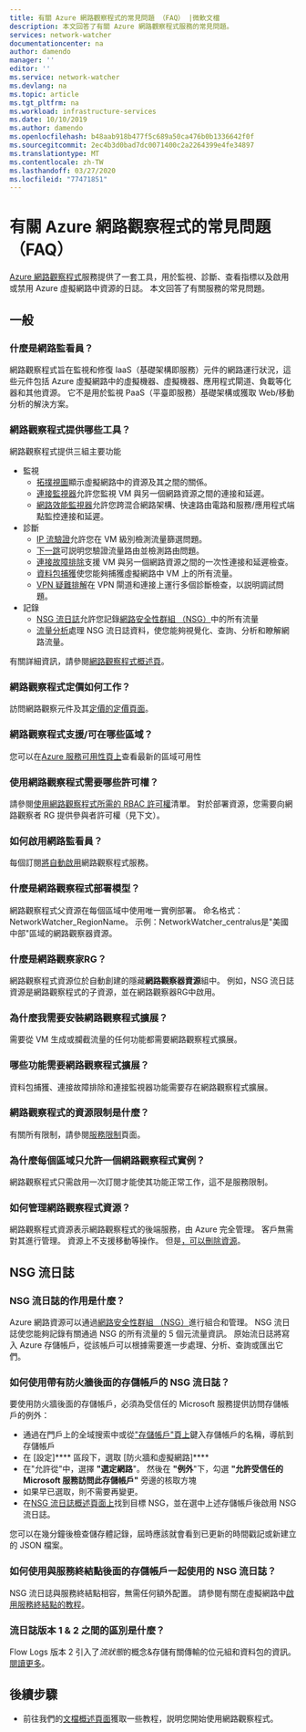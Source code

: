 ```yaml
---
title: 有關 Azure 網路觀察程式的常見問題 （FAQ） |微軟文檔
description: 本文回答了有關 Azure 網路觀察程式服務的常見問題。
services: network-watcher
documentationcenter: na
author: damendo
manager: ''
editor: ''
ms.service: network-watcher
ms.devlang: na
ms.topic: article
ms.tgt_pltfrm: na
ms.workload: infrastructure-services
ms.date: 10/10/2019
ms.author: damendo
ms.openlocfilehash: b48aab918b477f5c689a50ca476b0b1336642f0f
ms.sourcegitcommit: 2ec4b3d0bad7dc0071400c2a2264399e4fe34897
ms.translationtype: MT
ms.contentlocale: zh-TW
ms.lasthandoff: 03/27/2020
ms.locfileid: "77471851"
---
```

# <a name="frequently-asked-questions-faq-about-azure-network-watcher"></a>有關 Azure 網路觀察程式的常見問題 （FAQ）
[Azure 網路觀察程式](https://docs.microsoft.com/azure/network-watcher/network-watcher-monitoring-overview)服務提供了一套工具，用於監視、診斷、查看指標以及啟用或禁用 Azure 虛擬網路中資源的日誌。 本文回答了有關服務的常見問題。

## <a name="general"></a>一般

### <a name="what-is-network-watcher"></a>什麼是網路監看員？
網路觀察程式旨在監視和修復 IaaS（基礎架構即服務）元件的網路運行狀況，這些元件包括 Azure 虛擬網路中的虛擬機器、虛擬機器、應用程式閘道、負載等化器和其他資源。 它不是用於監視 PaaS（平臺即服務）基礎架構或獲取 Web/移動分析的解決方案。

### <a name="what-tools-does-network-watcher-provide"></a>網路觀察程式提供哪些工具？
網路觀察程式提供三組主要功能
* 監視
  * [拓撲視圖](https://docs.microsoft.com/azure/network-watcher/view-network-topology)顯示虛擬網路中的資源及其之間的關係。
  * [連接監視器](https://docs.microsoft.com/azure/network-watcher/connection-monitor)允許您監視 VM 與另一個網路資源之間的連接和延遲。
  * [網路效能監視器](https://docs.microsoft.com/azure/azure-monitor/insights/network-performance-monitor)允許您跨混合網路架構、快速路由電路和服務/應用程式端點監控連接和延遲。  
* 診斷
  * [IP 流驗證](https://docs.microsoft.com/azure/network-watcher/network-watcher-ip-flow-verify-overview)允許您在 VM 級別檢測流量篩選問題。
  * [下一跳](https://docs.microsoft.com/azure/network-watcher/network-watcher-next-hop-overview)可説明您驗證流量路由並檢測路由問題。
  * [連接故障排除](https://docs.microsoft.com/azure/network-watcher/network-watcher-connectivity-portal)支援 VM 與另一個網路資源之間的一次性連接和延遲檢查。
  * [資料包捕獲](https://docs.microsoft.com/azure/network-watcher/network-watcher-packet-capture-overview)使您能夠捕獲虛擬網路中 VM 上的所有流量。
  * [VPN 疑難排解](https://docs.microsoft.com/azure/network-watcher/network-watcher-troubleshoot-overview)在 VPN 閘道和連接上運行多個診斷檢查，以説明調試問題。
* 記錄
  * [NSG 流日誌](https://docs.microsoft.com/azure/network-watcher/network-watcher-nsg-flow-logging-overview)允許您記錄[網路安全性群組 （NSG）](https://docs.microsoft.com/azure/virtual-network/security-overview)中的所有流量
  * [流量分析](https://docs.microsoft.com/azure/network-watcher/traffic-analytics)處理 NSG 流日誌資料，使您能夠視覺化、查詢、分析和瞭解網路流量。


有關詳細資訊，請參閱[網路觀察程式概述頁](https://docs.microsoft.com/azure/network-watcher/network-watcher-monitoring-overview)。


### <a name="how-does-network-watcher-pricing-work"></a>網路觀察程式定價如何工作？
訪問網路觀察元件及其[定價的定價頁面](https://azure.microsoft.com/pricing/details/network-watcher/)。

### <a name="which-regions-is-network-watcher-supportedavailable-in"></a>網路觀察程式支援/可在哪些區域？
您可以在[Azure 服務可用性頁上](https://azure.microsoft.com/global-infrastructure/services/?products=network-watcher)查看最新的區域可用性

### <a name="which-permissions-are-needed-to-use-network-watcher"></a>使用網路觀察程式需要哪些許可權？
請參閱[使用網路觀察程式所需的 RBAC 許可權](https://docs.microsoft.com/azure/network-watcher/required-rbac-permissions)清單。 對於部署資源，您需要向網路觀察者 RG 提供參與者許可權（見下文）。

### <a name="how-do-i-enable-network-watcher"></a>如何啟用網路監看員？
每個訂閱[將自動啟用](https://azure.microsoft.com/updates/azure-network-watcher-will-be-enabled-by-default-for-subscriptions-containing-virtual-networks/)網路觀察程式服務。

### <a name="what-is-the-network-watcher-deployment-model"></a>什麼是網路觀察程式部署模型？
網路觀察程式父資源在每個區域中使用唯一實例部署。 命名格式：NetworkWatcher_RegionName。 示例：NetworkWatcher_centralus是"美國中部"區域的網路觀察器資源。

### <a name="what-is-the-networkwatcherrg"></a>什麼是網路觀察家RG？
網路觀察程式資源位於自動創建的隱藏**網路觀察器資源**組中。 例如，NSG 流日誌資源是網路觀察程式的子資源，並在網路觀察器RG中啟用。

### <a name="why-do-i-need-to-install-the-network-watcher-extension"></a>為什麼我需要安裝網路觀察程式擴展？ 
需要從 VM 生成或攔截流量的任何功能都需要網路觀察程式擴展。 

### <a name="which-features-require-the-network-watcher-extension"></a>哪些功能需要網路觀察程式擴展？
資料包捕獲、連接故障排除和連接監視器功能需要存在網路觀察程式擴展。

### <a name="what-are-resource-limits-on-network-watcher"></a>網路觀察程式的資源限制是什麼？
有關所有限制，請參閱[服務限制](https://docs.microsoft.com/azure/azure-resource-manager/management/azure-subscription-service-limits#network-watcher-limits)頁面。  

### <a name="why-is-only-one-instance-of-network-watcher-allowed-per-region"></a>為什麼每個區域只允許一個網路觀察程式實例？ 
網路觀察程式只需啟用一次訂閱才能使其功能正常工作，這不是服務限制。

### <a name="how-can-i-manage-the-network-watcher-resource"></a>如何管理網路觀察程式資源？ 
網路觀察程式資源表示網路觀察程式的後端服務，由 Azure 完全管理。 客戶無需對其進行管理。 資源上不支援移動等操作。 但是[，可以刪除資源](https://docs.microsoft.com/azure/network-watcher/network-watcher-create#delete-a-network-watcher-in-the-portal)。 

## <a name="nsg-flow-logs"></a>NSG 流日誌

### <a name="what-does-nsg-flow-logs-do"></a>NSG 流日誌的作用是什麼？
Azure 網路資源可以通過[網路安全性群組 （NSG）](https://docs.microsoft.com/azure/virtual-network/security-overview)進行組合和管理。 NSG 流日誌使您能夠記錄有關通過 NSG 的所有流量的 5 個元流量資訊。 原始流日誌將寫入 Azure 存儲帳戶，從該帳戶可以根據需要進一步處理、分析、查詢或匯出它們。

### <a name="how-do-i-use-nsg-flow-logs-with-a-storage-account-behind-a-firewall"></a>如何使用帶有防火牆後面的存儲帳戶的 NSG 流日誌？

要使用防火牆後面的存儲帳戶，必須為受信任的 Microsoft 服務提供訪問存儲帳戶的例外：

* 通過在門戶上的全域搜索中或從["存儲帳戶"頁上](https://ms.portal.azure.com/#blade/HubsExtension/BrowseResource/resourceType/Microsoft.Storage%2FStorageAccounts)鍵入存儲帳戶的名稱，導航到存儲帳戶
* 在 [設定]**** 區段下，選取 [防火牆和虛擬網路]****
* 在"允許從"中，選擇 **"選定網路**"。 然後在 **"例外**"下，勾選 **"允許受信任的 Microsoft 服務訪問此存儲帳戶"** 旁邊的核取方塊 
* 如果早已選取，則不需要再變更。  
* 在[NSG 流日誌概述頁面上](https://ms.portal.azure.com/#blade/Microsoft_Azure_Network/NetworkWatcherMenuBlade/flowLogs)找到目標 NSG，並在選中上述存儲帳戶後啟用 NSG 流日誌。

您可以在幾分鐘後檢查儲存體記錄，屆時應該就會看到已更新的時間戳記或新建立的 JSON 檔案。

### <a name="how-do-i-use-nsg-flow-logs-with-a-storage-account-behind-a-service-endpoint"></a>如何使用與服務終結點後面的存儲帳戶一起使用的 NSG 流日誌？

NSG 流日誌與服務終結點相容，無需任何額外配置。 請參閱有關在虛擬網路中[啟用服務終結點的教程](https://docs.microsoft.com/azure/virtual-network/tutorial-restrict-network-access-to-resources#enable-a-service-endpoint)。


### <a name="what-is-the-difference-between-flow-logs-versions-1--2"></a>流日誌版本 1 & 2 之間的區別是什麼？
Flow Logs 版本 2 引入了*流狀態*的概念&存儲有關傳輸的位元組和資料包的資訊。 [閱讀更多](https://docs.microsoft.com/azure/network-watcher/network-watcher-nsg-flow-logging-overview#log-file)。

## <a name="next-steps"></a>後續步驟
 - 前往我們的[文檔概述頁面](https://docs.microsoft.com/azure/network-watcher/)獲取一些教程，説明您開始使用網路觀察程式。
